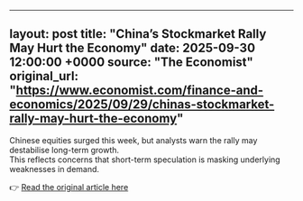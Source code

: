 
---
layout: post
title: "China’s Stockmarket Rally May Hurt the Economy"
date: 2025-09-30 12:00:00 +0000
source: "The Economist"
original_url: "https://www.economist.com/finance-and-economics/2025/09/29/chinas-stockmarket-rally-may-hurt-the-economy"
---
Chinese equities surged this week, but analysts warn the rally may destabilise long-term growth.  
This reflects concerns that short-term speculation is masking underlying weaknesses in demand.

👉 [Read the original article here](https://www.economist.com/finance-and-economics/2025/09/29/chinas-stockmarket-rally-may-hurt-the-economy)
